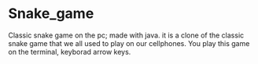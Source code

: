 # Snake_game
Classic snake game on the pc; made with java. it is a clone of the classic snake game that we all used to play on our cellphones. You play this game on the terminal, keyborad arrow keys.
